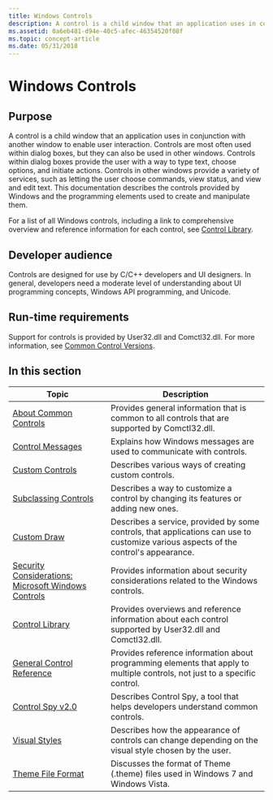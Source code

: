 ```yaml
---
title: Windows Controls
description: A control is a child window that an application uses in conjunction with another window to enable user interaction.
ms.assetid: 0a6eb481-d94e-40c5-afec-46354520f08f
ms.topic: concept-article
ms.date: 05/31/2018
---
```


# Windows Controls

## Purpose

A control is a child window that an application uses in conjunction with another window to enable user interaction. Controls are most often used within dialog boxes, but they can also be used in other windows. Controls within dialog boxes provide the user with a way to type text, choose options, and initiate actions. Controls in other windows provide a variety of services, such as letting the user choose commands, view status, and view and edit text. This documentation describes the controls provided by Windows and the programming elements used to create and manipulate them.

For a list of all Windows controls, including a link to comprehensive overview and reference information for each control, see [Control Library](individual-control-info.md).

## Developer audience

Controls are designed for use by C/C++ developers and UI designers. In general, developers need a moderate level of understanding about UI programming concepts, Windows API programming, and Unicode.

## Run-time requirements

Support for controls is provided by User32.dll and Comctl32.dll. For more information, see [Common Control Versions](common-control-versions.md).

## In this section



| Topic                                                                             | Description                                                                                                                                     |
|-----------------------------------------------------------------------------------|-------------------------------------------------------------------------------------------------------------------------------------------------|
| [About Common Controls](common-controls-intro.md)<br/>                     | Provides general information that is common to all controls that are supported by Comctl32.dll.<br/>                                      |
| [Control Messages](control-messages.md)<br/>                               | Explains how Windows messages are used to communicate with controls.<br/>                                                                 |
| [Custom Controls](user-controls-intro.md)<br/>                             | Describes various ways of creating custom controls. <br/>                                                                                 |
| [Subclassing Controls](subclassing-overview.md)<br/>                       | Describes a way to customize a control by changing its features or adding new ones. <br/>                                                 |
| [Custom Draw](custom-draw.md)<br/>                                         | Describes a service, provided by some controls, that applications can use to customize various aspects of the control's appearance. <br/> |
| [Security Considerations: Microsoft Windows Controls](sec-comctls.md)<br/> | Provides information about security considerations related to the Windows controls. <br/>                                                 |
| [Control Library](individual-control-info.md)<br/>                         | Provides overviews and reference information about each control supported by User32.dll and Comctl32.dll.<br/>                            |
| [General Control Reference](common-control-reference.md)<br/>              | Provides reference information about programming elements that apply to multiple controls, not just to a specific control.<br/>           |
| [Control Spy v2.0](control-spy.md)<br/>                                    | Describes Control Spy, a tool that helps developers understand common controls. <br/>                                                     |
| [Visual Styles](themes-overview.md)<br/>                                   | Describes how the appearance of controls can change depending on the visual style chosen by the user. <br/>                               |
| [Theme File Format](themesfileformat-overview.md)<br/>                     | Discusses the format of Theme (.theme) files used in Windows 7 and Windows Vista.<br/>                                                    |



 

 

 





